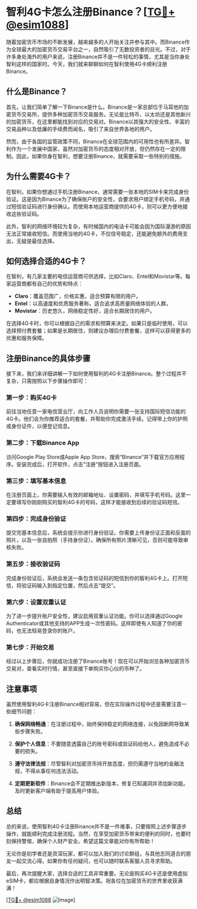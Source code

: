 # 智利4G卡怎么注册Binance？[[TG💪+ @esim1088](https://t.me/s/esim1088)]

随着加密货币市场的不断发展，越来越多的人开始关注并参与其中。而Binance作为全球最大的加密货币交易平台之一，自然吸引了无数投资者的目光。不过，对于许多身处海外的用户来说，注册Binance并不是一件轻松的事情，尤其是当你身处智利这样的国家时。今天，我们就来聊聊如何在智利使用4G卡顺利注册Binance。

## 什么是Binance？

首先，让我们简单了解一下Binance是什么。Binance是一家总部位于马耳他的加密货币交易所，提供多种加密货币交易服务。无论是比特币、以太坊还是其他新兴的加密货币，在这里都能找到对应的交易对。Binance以其强大的安全性、丰富的交易品种以及低廉的手续费而闻名，吸引了来自世界各地的用户。

然而，由于各国的监管政策不同，Binance在全球范围内的可用性也有所差异。智利作为一个发展中国家，虽然对加密货币的态度相对开放，但仍然存在一定的限制。因此，如果你身在智利，想要注册Binance，就需要采取一些特别的措施。

## 为什么需要4G卡？

在智利，如果你想通过手机注册Binance，通常需要一张本地的SIM卡来完成身份验证。这是因为Binance为了确保账户的安全性，会要求用户绑定手机号码，并通过短信验证码进行身份确认。而使用本地运营商提供的4G卡，则可以更方便地接收这些验证码。

此外，智利的网络环境较为复杂，有时候国内的电话卡可能会因为国际漫游的原因无法正常接收短信。而使用当地的4G卡，不仅信号稳定，还能避免额外的费用支出，无疑是最佳选择。

## 如何选择合适的4G卡？

在智利，有几家主要的电信运营商可供选择，比如Claro、Entel和Movistar等。每家运营商都有自己的优势和特点：

- **Claro**：覆盖范围广，价格实惠，适合预算有限的用户。
- **Entel**：以高速度和优质服务著称，适合追求高质量网络体验的人群。
- **Movistar**：历史悠久，网络稳定性好，适合长期居住的用户。

在选择4G卡时，你可以根据自己的需求和预算来决定。如果只是临时使用，可以选择预付费套餐；如果是长期居住，则建议办理后付费套餐，这样可以获得更多的优惠和服务保障。

## 注册Binance的具体步骤

接下来，我们来详细讲解一下如何使用智利的4G卡注册Binance。整个过程并不复杂，只需按照以下步骤操作即可：

### 第一步：购买4G卡

前往当地任意一家电信营业厅，向工作人员说明你需要一张支持国际短信功能的4G卡。他们会为你推荐适合的套餐，并帮助你完成激活手续。记得带上你的护照或身份证件，以便登记信息。

### 第二步：下载Binance App

访问Google Play Store或Apple App Store，搜索“Binance”并下载官方应用程序。安装完成后，打开软件，点击“注册”按钮进入注册页面。

### 第三步：填写基本信息

在注册页面上，你需要输入有效的邮箱地址、设置密码，并填写手机号码。这里一定要填写你刚刚购买的智利4G卡的号码，这样才能接收到后续的验证码短信。

### 第四步：完成身份验证

提交完基本信息后，系统会提示你进行身份验证。你需要上传身份证正面和反面的照片，以及一张自拍照（手持身份证）。确保所有照片清晰可见，否则可能导致审核失败。

### 第五步：接收验证码

完成身份验证后，系统会发送一条包含验证码的短信到你的智利4G卡上。打开短信，将验证码输入到指定位置，然后点击“提交”。

### 第六步：设置双重认证

为了进一步提升账户安全性，建议启用双重认证功能。你可以选择通过Google Authenticator或其他支持的APP生成一次性密码。这样即使有人知道了你的密码，也无法轻易登录你的账户。

### 第七步：开始交易

经过以上步骤后，你就成功注册了Binance账号！现在可以开始浏览各种加密货币交易对，查看实时行情，甚至直接下单购买你心仪的币种了。

## 注意事项

虽然使用智利4G卡注册Binance相对容易，但在实际操作过程中还是需要注意一些细节问题：

1. **确保网络畅通**：在注册过程中，始终保持稳定的网络连接，以免因断网导致某些步骤失败。
   
2. **保护个人信息**：不要随意透露自己的账号密码或验证码给他人，避免造成不必要的损失。

3. **遵守法律法规**：尽管智利对加密货币持开放态度，但仍需遵守当地的金融法规，不得从事任何违法活动。

4. **定期更新软件**：Binance会不定期推出新版本，修复已知漏洞并添加新功能。及时更新客户端有助于提高用户体验。

## 总结

总的来说，使用智利4G卡注册Binance并不是一件难事，只要按照上述步骤逐步操作，就能顺利完成注册流程。当然，在享受加密货币带来的便利的同时，也要时刻保持警惕，确保个人财产安全。希望这篇文章能对你有所帮助！

无论你是初学者还是资深玩家，都可以加入我们的讨论群组，与其他志同道合的朋友一起交流心得。如果你有任何疑问，也可以随时联系客服人员寻求帮助。

最后，再次提醒大家，选择合适的工具非常重要。无论是购买4G卡还是使用虚拟eSIM卡，都应根据自身情况作出明智决策。祝各位在加密货币的世界里收获满满！

[[TG💪+ @esim1088](https://t.me/s/esim1088) ![Image](https://i.postimg.cc/4NQfJmqS/Snipaste-2025-05-13-00-14-12.png)]
